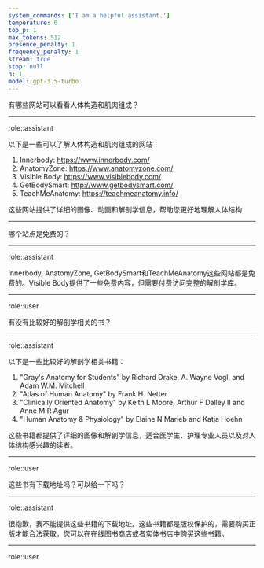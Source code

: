 ```yaml
---
system_commands: ['I am a helpful assistant.']
temperature: 0
top_p: 1
max_tokens: 512
presence_penalty: 1
frequency_penalty: 1
stream: true
stop: null
n: 1
model: gpt-3.5-turbo
---
```


有哪些网站可以看看人体构造和肌肉组成？

<hr class="__chatgpt_plugin">

role::assistant

以下是一些可以了解人体构造和肌肉组成的网站：

1. Innerbody: https://www.innerbody.com/
2. AnatomyZone: https://www.anatomyzone.com/
3. Visible Body: https://www.visiblebody.com/
4. GetBodySmart: http://www.getbodysmart.com/
5. TeachMeAnatomy: https://teachmeanatomy.info/

这些网站提供了详细的图像、动画和解剖学信息，帮助您更好地理解人体结构

___
哪个站点是免费的？

<hr class="__chatgpt_plugin">

role::assistant

Innerbody, AnatomyZone, GetBodySmart和TeachMeAnatomy这些网站都是免费的。Visible Body提供了一些免费内容，但需要付费访问完整的解剖学库。

<hr class="__chatgpt_plugin">

role::user

有没有比较好的解剖学相关的书？


<hr class="__chatgpt_plugin">

role::assistant

以下是一些比较好的解剖学相关书籍：

1. "Gray's Anatomy for Students" by Richard Drake, A. Wayne Vogl, and Adam W.M. Mitchell
2. "Atlas of Human Anatomy" by Frank H. Netter
3. "Clinically Oriented Anatomy" by Keith L Moore, Arthur F Dalley II and Anne M.R Agur
4. "Human Anatomy & Physiology" by Elaine N Marieb and Katja Hoehn

这些书籍都提供了详细的图像和解剖学信息，适合医学生、护理专业人员以及对人体结构感兴趣的读者。

<hr class="__chatgpt_plugin">

role::user

这些书有下载地址吗？可以给一下吗？


<hr class="__chatgpt_plugin">

role::assistant

很抱歉，我不能提供这些书籍的下载地址。这些书籍都是版权保护的，需要购买正版才能合法获取。您可以在在线图书商店或者实体书店中购买这些书籍。

<hr class="__chatgpt_plugin">

role::user

